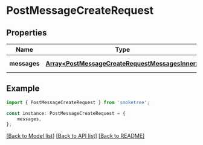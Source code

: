 # PostMessageCreateRequest


## Properties

Name | Type | Description | Notes
------------ | ------------- | ------------- | -------------
**messages** | [**Array&lt;PostMessageCreateRequestMessagesInner&gt;**](PostMessageCreateRequestMessagesInner.md) |  | [default to undefined]

## Example

```typescript
import { PostMessageCreateRequest } from 'smoketree';

const instance: PostMessageCreateRequest = {
    messages,
};
```

[[Back to Model list]](../README.md#documentation-for-models) [[Back to API list]](../README.md#documentation-for-api-endpoints) [[Back to README]](../README.md)
